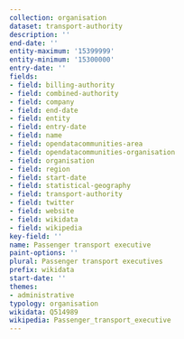 ```yaml
---
collection: organisation
dataset: transport-authority
description: ''
end-date: ''
entity-maximum: '15399999'
entity-minimum: '15300000'
entry-date: ''
fields:
- field: billing-authority
- field: combined-authority
- field: company
- field: end-date
- field: entity
- field: entry-date
- field: name
- field: opendatacommunities-area
- field: opendatacommunities-organisation
- field: organisation
- field: region
- field: start-date
- field: statistical-geography
- field: transport-authority
- field: twitter
- field: website
- field: wikidata
- field: wikipedia
key-field: ''
name: Passenger transport executive
paint-options: ''
plural: Passenger transport executives
prefix: wikidata
start-date: ''
themes:
- administrative
typology: organisation
wikidata: Q514989
wikipedia: Passenger_transport_executive
---
```

